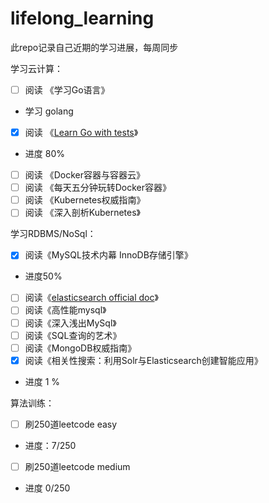 # lifelong_learning
此repo记录自己近期的学习进展，每周同步

学习云计算：

- [ ] 阅读 《学习Go语言》
- 学习 golang
- [x] 阅读 《[Learn Go with tests](https://studygolang.gitbook.io/learn-go-with-tests/)》
- 进度 80%
- [ ] 阅读 《Docker容器与容器云》
- [ ] 阅读 《每天五分钟玩转Docker容器》
- [ ] 阅读 《Kubernetes权威指南》
- [ ] 阅读 《深入剖析Kubernetes》

学习RDBMS/NoSql：

- [x] 阅读《MySQL技术内幕 InnoDB存储引擎》
- 进度50%
- [ ] 阅读《[elasticsearch official doc](https://www.elastic.co/guide/en/elasticsearch/reference/6.0/getting-started.html)》
- [ ] 阅读《高性能mysql》
- [ ] 阅读《深入浅出MySql》
- [ ] 阅读《SQL查询的艺术》
- [ ] 阅读《MongoDB权威指南》
- [x] 阅读《相关性搜索：利用Solr与Elasticsearch创建智能应用》
- 进度 1 %

算法训练：

- [ ] 刷250道leetcode easy
- 进度：7/250

- [ ] 刷250道leetcode medium
- 进度 0/250
